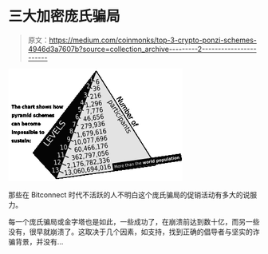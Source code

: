 # 三大加密庞氏骗局

> 原文：<https://medium.com/coinmonks/top-3-crypto-ponzi-schemes-4946d3a7607b?source=collection_archive---------2----------------------->

![](img/6d6b17f4c3b6ddb2a3e87f5db2359a70.png)

那些在 Bitconnect 时代不活跃的人不明白这个庞氏骗局的促销活动有多大的说服力。

每一个庞氏骗局或金字塔也是如此，一些成功了，在崩溃前达到数十亿，而另一些没有，很早就崩溃了。这取决于几个因素，如支持，找到正确的倡导者与坚实的诈骗背景，并没有…